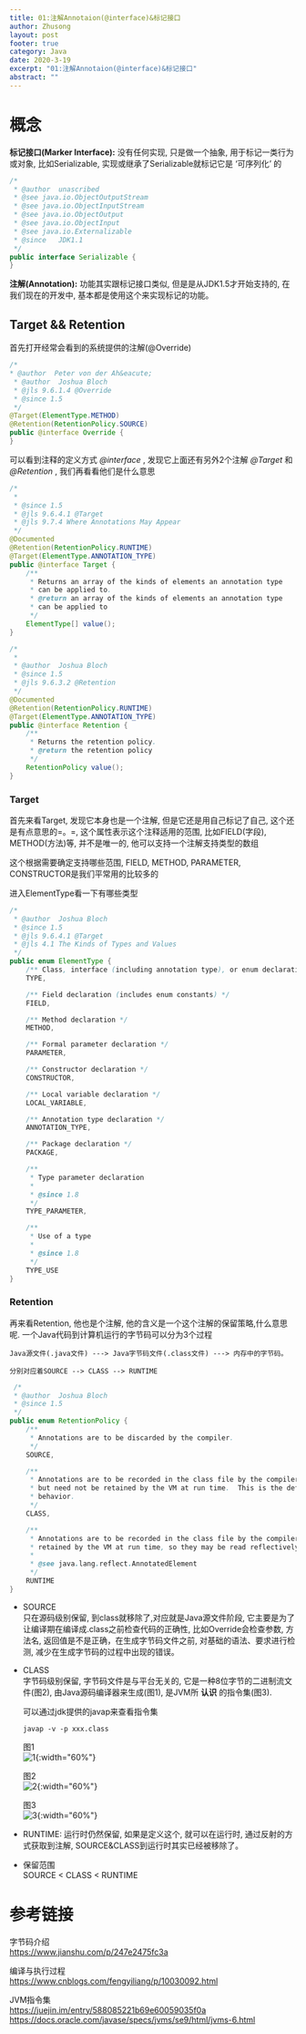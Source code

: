 ```yaml
---
title: 01:注解Annotaion(@interface)&标记接口
author: Zhusong
layout: post
footer: true
category: Java
date: 2020-3-19
excerpt: "01:注解Annotaion(@interface)&标记接口"
abstract: ""
---
```


# 概念
__标记接口(Marker Interface):__ 没有任何实现, 只是做一个抽象, 用于标记一类行为或对象, 比如Serializable, 实现或继承了Serializable就标记它是 ‘可序列化’ 的

```java
/*
 * @author  unascribed
 * @see java.io.ObjectOutputStream
 * @see java.io.ObjectInputStream
 * @see java.io.ObjectOutput
 * @see java.io.ObjectInput
 * @see java.io.Externalizable
 * @since   JDK1.1
 */
public interface Serializable {
}
```

__注解(Annotation):__ 功能其实跟标记接口类似, 但是是从JDK1.5才开始支持的, 在我们现在的开发中, 基本都是使用这个来实现标记的功能。

## Target && Retention

首先打开经常会看到的系统提供的注解(@Override)

```java
/*
* @author  Peter von der Ah&eacute;
 * @author  Joshua Bloch
 * @jls 9.6.1.4 @Override
 * @since 1.5
 */
@Target(ElementType.METHOD)
@Retention(RetentionPolicy.SOURCE)
public @interface Override {
}
```

可以看到注释的定义方式 *@interface* , 发现它上面还有另外2个注解 *@Target* 和 *@Retention* , 我们再看看他们是什么意思


```java
/*
 *
 * @since 1.5
 * @jls 9.6.4.1 @Target
 * @jls 9.7.4 Where Annotations May Appear
 */
@Documented
@Retention(RetentionPolicy.RUNTIME)
@Target(ElementType.ANNOTATION_TYPE)
public @interface Target {
    /**
     * Returns an array of the kinds of elements an annotation type
     * can be applied to.
     * @return an array of the kinds of elements an annotation type
     * can be applied to
     */
    ElementType[] value();
}

/*
 *
 * @author  Joshua Bloch
 * @since 1.5
 * @jls 9.6.3.2 @Retention
 */
@Documented
@Retention(RetentionPolicy.RUNTIME)
@Target(ElementType.ANNOTATION_TYPE)
public @interface Retention {
    /**
     * Returns the retention policy.
     * @return the retention policy
     */
    RetentionPolicy value();
}
```

### Target
首先来看Target, 发现它本身也是一个注解, 但是它还是用自己标记了自己, 这个还是有点意思的=。=, 这个属性表示这个注释适用的范围, 比如FIELD(字段), METHOD(方法)等, 并不是唯一的, 他可以支持一个注解支持类型的数组

这个根据需要确定支持哪些范围, FIELD, METHOD, PARAMETER, CONSTRUCTOR是我们平常用的比较多的

进入ElementType看一下有哪些类型


```java
/*
 * @author  Joshua Bloch
 * @since 1.5
 * @jls 9.6.4.1 @Target
 * @jls 4.1 The Kinds of Types and Values
 */
public enum ElementType {
    /** Class, interface (including annotation type), or enum declaration */
    TYPE,

    /** Field declaration (includes enum constants) */
    FIELD,

    /** Method declaration */
    METHOD,

    /** Formal parameter declaration */
    PARAMETER,

    /** Constructor declaration */
    CONSTRUCTOR,

    /** Local variable declaration */
    LOCAL_VARIABLE,

    /** Annotation type declaration */
    ANNOTATION_TYPE,

    /** Package declaration */
    PACKAGE,

    /**
     * Type parameter declaration
     *
     * @since 1.8
     */
    TYPE_PARAMETER,

    /**
     * Use of a type
     *
     * @since 1.8
     */
    TYPE_USE
}
```

### Retention

再来看Retention, 他也是个注解, 他的含义是一个这个注解的保留策略,什么意思呢.
一个Java代码到计算机运行的字节码可以分为3个过程

```
Java源文件(.java文件) ---> Java字节码文件(.class文件) ---> 内存中的字节码。

分别对应着SOURCE --> CLASS --> RUNTIME
```


```java
 /*
 * @author  Joshua Bloch
 * @since 1.5
 */
public enum RetentionPolicy {
    /**
     * Annotations are to be discarded by the compiler.
     */
    SOURCE,

    /**
     * Annotations are to be recorded in the class file by the compiler
     * but need not be retained by the VM at run time.  This is the default
     * behavior.
     */
    CLASS,

    /**
     * Annotations are to be recorded in the class file by the compiler and
     * retained by the VM at run time, so they may be read reflectively.
     *
     * @see java.lang.reflect.AnnotatedElement
     */
    RUNTIME
}
```

* SOURCE  
只在源码级别保留, 到class就移除了,对应就是Java源文件阶段, 它主要是为了让编译期在编译成.class之前检查代码的正确性, 比如Override会检查参数, 方法名, 返回值是不是正确，在生成字节码文件之前, 对基础的语法、要求进行检测, 减少在生成字节码的过程中出现的错误。

* CLASS  
字节码级别保留, 字节码文件是与平台无关的, 它是一种8位字节的二进制流文件(图2), 由Java源码编译器来生成(图1), 是JVM所 **认识** 的指令集(图3).
	 
	可以通过jdk提供的javap来查看指令集
	
	```shell
	javap -v -p xxx.class
	```
	图1  
	![1]({{site.assets_path}}/img/java/java_compiler_class.jpeg){:width="60%"}
		
		
	图2  
	![2]({{site.assets_path}}/img/java/java_class_hex.png){:width="60%"}  
  
   图3   
	![3]({{site.assets_path}}/img/java/java_class_instruction.png){:width="60%"} 

  
* RUNTIME:
运行时仍然保留, 如果是定义这个, 就可以在运行时, 通过反射的方式获取到注解, SOURCE&CLASS到运行时其实已经被移除了。

* 保留范围   
SOURCE < CLASS < RUNTIME  

# 参考链接
  
字节码介绍  
 <https://www.jianshu.com/p/247e2475fc3a>

编译与执行过程  
	<https://www.cnblogs.com/fengyiliang/p/10030092.html>

JVM指令集  
<https://juejin.im/entry/588085221b69e60059035f0a>
<https://docs.oracle.com/javase/specs/jvms/se9/html/jvms-6.html>